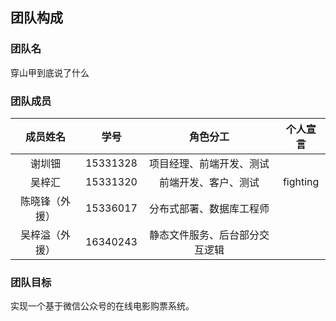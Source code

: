 ## 团队构成

### 团队名

穿山甲到底说了什么

### 团队成员

|    成员姓名    |   学号   |            角色分工            | 个人宣言 |
| :------------: | :------: | :----------------------------: | :------: |
|     谢圳钿     | 15331328 |    项目经理、前端开发、测试    |          |
|     吴梓汇     | 15331320 |      前端开发、客户、测试      | fighting |
| 陈晓锋（外援） | 15336017 |    分布式部署、数据库工程师    |          |
| 吴梓溢（外援） | 16340243 | 静态文件服务、后台部分交互逻辑 |          |

### 团队目标

实现一个基于微信公众号的在线电影购票系统。